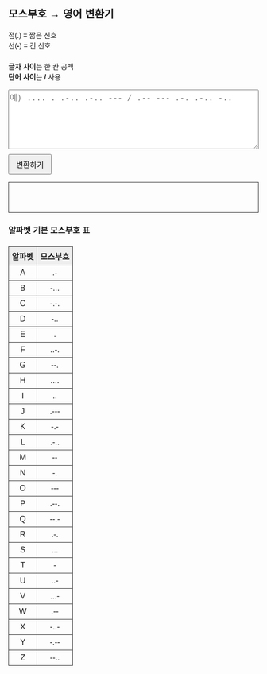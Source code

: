 <!DOCTYPE html>
<html lang="ko">
<head>
<meta charset="UTF-8">
<title>모스부호 변환기</title>

<style>
  body { font-family: sans-serif; padding: 20px; line-height: 1.5; }
  textarea { width: 100%; height: 120px; font-size: 16px; }
  #result { margin-top: 15px; padding: 10px; border: 1px solid #333; min-height: 40px; font-size: 20px; white-space: pre-wrap;}
  button { margin-top: 10px; padding: 8px 14px; font-size: 15px; cursor: pointer; }
  table { margin-top: 20px; border-collapse: collapse; width: 100%; max-width: 400px; }
  th, td { border: 1px solid #333; padding: 6px; text-align: center; }
  th { background: #eee; }
</style>

</head>
<body>

<h2>모스부호 → 영어 변환기</h2>

<p>
점(<b>.</b>) = 짧은 신호<br>
선(<b>-</b>) = 긴 신호<br><br>
<b>글자 사이</b>는 한 칸 공백<br>
<b>단어 사이</b>는 <b>/</b> 사용
</p>

<textarea id="morseInput" placeholder="예) .... . .-.. .-.. --- / .-- --- .-. .-.. -.."></textarea>

<br>
<button onclick="convertMorse()">변환하기</button>

<div id="result"></div>

<!-- 모스부호 테이블 -->
<h3> 알파벳 기본 모스부호 표</h3>

<table>
  <tr><th>알파벳</th><th>모스부호</th></tr>
  <tr><td>A</td><td>.-</td></tr>
  <tr><td>B</td><td>-...</td></tr>
  <tr><td>C</td><td>-.-.</td></tr>
  <tr><td>D</td><td>-..</td></tr>
  <tr><td>E</td><td>.</td></tr>
  <tr><td>F</td><td>..-.</td></tr>
  <tr><td>G</td><td>--.</td></tr>
  <tr><td>H</td><td>....</td></tr>
  <tr><td>I</td><td>..</td></tr>
  <tr><td>J</td><td>.---</td></tr>
  <tr><td>K</td><td>-.-</td></tr>
  <tr><td>L</td><td>.-..</td></tr>
  <tr><td>M</td><td>--</td></tr>
  <tr><td>N</td><td>-.</td></tr>
  <tr><td>O</td><td>---</td></tr>
  <tr><td>P</td><td>.--.</td></tr>
  <tr><td>Q</td><td>--.-</td></tr>
  <tr><td>R</td><td>.-.</td></tr>
  <tr><td>S</td><td>...</td></tr>
  <tr><td>T</td><td>-</td></tr>
  <tr><td>U</td><td>..-</td></tr>
  <tr><td>V</td><td>...-</td></tr>
  <tr><td>W</td><td>.--</td></tr>
  <tr><td>X</td><td>-..-</td></tr>
  <tr><td>Y</td><td>-.--</td></tr>
  <tr><td>Z</td><td>--..</td></tr>
</table>

<script>
  const morseMap = {
    ".-":"A","-...":"B","-.-.":"C","-..":"D",".":"E","..-.":"F","--.":"G","....":"H","..":"I",
    ".---":"J","-.-":"K",".-..":"L","--":"M","-.":"N","---":"O",".--.":"P","--.-":"Q",".-.":"R",
    "...":"S","-":"T","..-":"U","...-":"V",".--":"W","-..-":"X","-.--":"Y","--..":"Z",
    "-----":"0",".----":"1","..---":"2","...--":"3","....-":"4",".....":"5",
    "-....":"6","--...":"7","---..":"8","----.":"9"
  };

  function convertMorse() {
    let text = document.getElementById("morseInput").value.trim();
    let words = text.split(" / ");
    let result = words.map(word => {
      return word.split(" ").map(code => morseMap[code] || "?").join("");
    }).join(" ");
    document.getElementById("result").textContent = result;
  }
</script>

</body>
</html>
